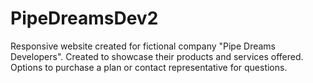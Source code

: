 # PipeDreamsDev2
Responsive website created for fictional company "Pipe Dreams Developers". Created to showcase their products and services offered. Options to purchase a plan or contact representative for questions. 
